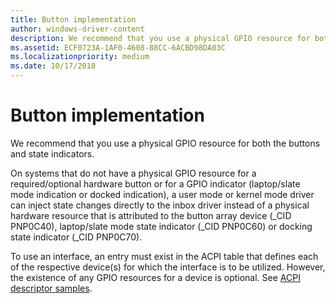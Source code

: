 ```yaml
---
title: Button implementation
author: windows-driver-content
description: We recommend that you use a physical GPIO resource for both the buttons and state indicators.
ms.assetid: ECF0723A-1AF0-4608-88CC-6ACBD98DA03C
ms.localizationpriority: medium
ms.date: 10/17/2018
---
```


# Button implementation


We recommend that you use a physical GPIO resource for both the buttons and state indicators.

On systems that do not have a physical GPIO resource for a required/optional hardware button or for a GPIO indicator (laptop/slate mode indication or docked indication), a user mode or kernel mode driver can inject state changes directly to the inbox driver instead of a physical hardware resource that is attributed to the button array device (\_CID PNP0C40), laptop/slate mode state indicator (\_CID PNP0C60) or docking state indicator (\_CID PNP0C70).

To use an interface, an entry must exist in the ACPI table that defines each of the respective device(s) for which the interface is to be utilized. However, the existence of any GPIO resources for a device is optional. See [ACPI descriptor samples](acpi-descriptor-samples.md).

 

 




